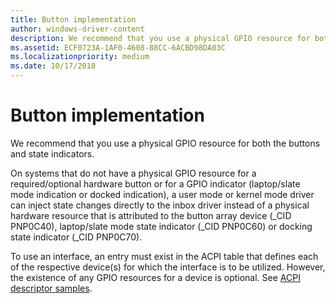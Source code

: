 ```yaml
---
title: Button implementation
author: windows-driver-content
description: We recommend that you use a physical GPIO resource for both the buttons and state indicators.
ms.assetid: ECF0723A-1AF0-4608-88CC-6ACBD98DA03C
ms.localizationpriority: medium
ms.date: 10/17/2018
---
```


# Button implementation


We recommend that you use a physical GPIO resource for both the buttons and state indicators.

On systems that do not have a physical GPIO resource for a required/optional hardware button or for a GPIO indicator (laptop/slate mode indication or docked indication), a user mode or kernel mode driver can inject state changes directly to the inbox driver instead of a physical hardware resource that is attributed to the button array device (\_CID PNP0C40), laptop/slate mode state indicator (\_CID PNP0C60) or docking state indicator (\_CID PNP0C70).

To use an interface, an entry must exist in the ACPI table that defines each of the respective device(s) for which the interface is to be utilized. However, the existence of any GPIO resources for a device is optional. See [ACPI descriptor samples](acpi-descriptor-samples.md).

 

 




